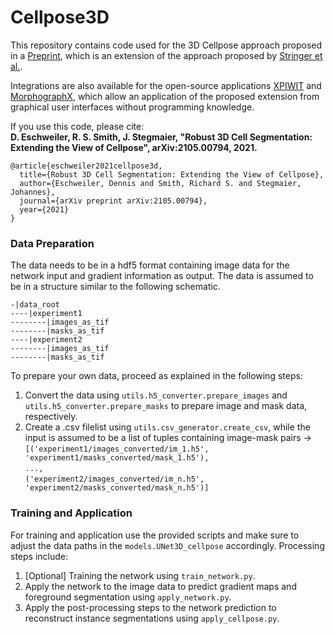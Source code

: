 # Cellpose3D

This repository contains code used for the 3D Cellpose approach proposed in a [Preprint](https://arxiv.org/abs/2105.00794), which is an extension of the approach proposed by [Stringer et al.](https://doi.org/10.1038/s41592-020-01018-x).

Integrations are also available for the open-source applications [XPIWIT](https://github.com/stegmaierj/XPIWITPipelines) and [MorphographX](https://morphographx.org/), which allow an application of the proposed extension from graphical user interfaces without programming knowledge.

If you use this code, please cite:<br>
<b>D. Eschweiler, R. S. Smith, J. Stegmaier, 
"Robust 3D Cell Segmentation: Extending the View of Cellpose", arXiv:2105.00794, 2021.</b>
```
@article{eschweiler2021cellpose3d,
  title={Robust 3D Cell Segmentation: Extending the View of Cellpose},
  author={Eschweiler, Dennis and Smith, Richard S. and Stegmaier, Johannes},
  journal={arXiv preprint arXiv:2105.00794},
  year={2021}
}
```


### Data Preparation
The data needs to be in a hdf5 format containing image data for the network input and gradient information as output.
The data is assumed to be in a structure similar to the following schematic.

`-|data_root`<br>
`----|experiment1`<br>
`--------|images_as_tif`<br>
`--------|masks_as_tif`<br>
`----|experiment2`<br>
`--------|images_as_tif`<br>
`--------|masks_as_tif`<br>

To prepare your own data, proceed as explained in the following steps:
1. Convert the data using `utils.h5_converter.prepare_images` and `utils.h5_converter.prepare_masks` to prepare image and mask data, respectively.
2. Create a .csv filelist using `utils.csv_generator.create_csv`, while the input is assumed to be a list of tuples containing image-mask pairs -> <br>
`[('experiment1/images_converted/im_1.h5', 'experiment1/masks_converted/mask_1.h5'),`<br>
  `...,`<br>
  `('experiment2/images_converted/im_n.h5', 'experiment2/masks_converted/mask_n.h5')]`<br>
  
  
### Training and Application
For training and application use the provided scripts and make sure to adjust the data paths in the `models.UNet3D_cellpose` accordingly. Processing steps include:<br>
1. [Optional] Training the network using `train_network.py`.
2. Apply the network to the image data to predict gradient maps and foreground segmentation using `apply_network.py`. 
3. Apply the post-processing steps to the network prediction to reconstruct instance segmentations using `apply_cellpose.py`.

